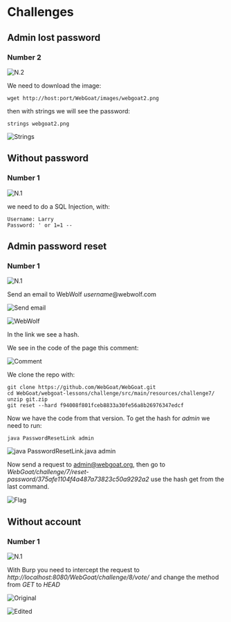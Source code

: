 # Challenges
## Admin lost password
### Number 2

![N.2](https://github.com/AlessandroMorelli96/Writeups/blob/master/webgoat/images/11_01.png)

We need to download the image:

```
wget http://host:port/WebGoat/images/webgoat2.png
```

then with strings we will see the password:

```
strings webgoat2.png
```

![Strings](https://github.com/AlessandroMorelli96/Writeups/blob/master/webgoat/images/11_02.png)

## Without password
### Number 1

![N.1](https://github.com/AlessandroMorelli96/Writeups/blob/master/webgoat/images/11_03.png)

we need to do a SQL Injection, with:

```
Username: Larry
Password: ' or 1=1 --
```

## Admin password reset
### Number 1

![N.1](https://github.com/AlessandroMorelli96/Writeups/blob/master/webgoat/images/11_04.png)

Send an email to WebWolf *username*@webwolf.com

![Send email](https://github.com/AlessandroMorelli96/Writeups/blob/master/webgoat/images/11_05.png)

![WebWolf](https://github.com/AlessandroMorelli96/Writeups/blob/master/webgoat/images/11_06.png)

In the link we see a hash.

We see in the code of the page this comment:

![Comment](https://github.com/AlessandroMorelli96/Writeups/blob/master/webgoat/images/11_07.png)

We clone the repo with:

```
git clone https://github.com/WebGoat/WebGoat.git
cd WebGoat/webgoat-lessons/challenge/src/main/resources/challenge7/
unzip git.zip
git reset --hard f94008f801fceb8833a30fe56a8b26976347edcf
```

Now we have the code from that version. To get the hash for *admin* we need to run:

```
java PasswordResetLink admin
```

![java PasswordResetLink.java admin](https://github.com/AlessandroMorelli96/Writeups/blob/master/webgoat/images/11_08.png)

Now send a request to admin@webgoat.org, then go to *WebGoat/challenge/7/reset-password/375afe1104f4a487a73823c50a9292a2* use the hash get from the last command.

![Flag](https://github.com/AlessandroMorelli96/Writeups/blob/master/webgoat/images/11_09.png)


## Without account
### Number 1

![N.1](https://github.com/AlessandroMorelli96/Writeups/blob/master/webgoat/images/11_10.png)

With Burp you need to intercept the request to *http://localhost:8080/WebGoat/challenge/8/vote/* and change the method from *GET* to *HEAD*

![Original](https://github.com/AlessandroMorelli96/Writeups/blob/master/webgoat/images/11_11.png)

![Edited](https://github.com/AlessandroMorelli96/Writeups/blob/master/webgoat/images/11_12.png)
